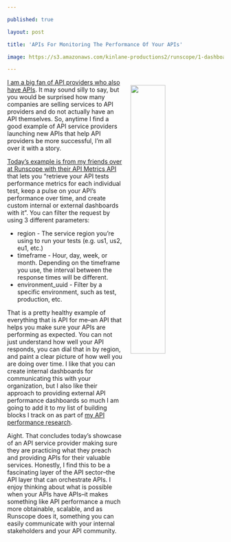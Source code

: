 ---
published: true
layout: post
title: 'APIs For Monitoring The Performance Of Your APIs'
image: https://s3.amazonaws.com/kinlane-productions2/runscope/1-dashboard-test-performance.png
---

<p><a href="https://blog.runscope.com/posts/monitoring-api-performance-new-api-metrics-endpoint"><img src="https://s3.amazonaws.com/kinlane-productions2/runscope/1-dashboard-test-performance.png" align="right" width="40%" style="padding: 15px;" /></a>
<p><a href="http://apievangelist.com/2015/12/15/easier-to-offer-ops-apis-to-your-devs-if-your-api-service-provider-has-apis/">I am a big fan of API providers who also have APIs</a>. It may sound silly to say, but you would be surprised how many companies are selling services to API providers and do not actually have an API themselves. So, anytime I find a good example of API service providers launching new APIs that help API providers be more successful, I’m all over it with a story.

<p><a href="https://www.runscope.com/docs/api/metrics">Today’s example is from my friends over at Runscope with their API Metrics API</a> that lets you “retrieve your API tests performance metrics for each individual test, keep a pulse on your API’s performance over time, and create custom internal or external dashboards with it”. You can filter the request by using 3 different parameters:

<ul>
  <li>region - The service region you’re using to run your tests (e.g. us1, us2, eu1, etc.)</li>
  <li>timeframe - Hour, day, week, or month. Depending on the timeframe you use, the interval between the response times will be different.</li>
  <li>environment_uuid - Filter by a specific environment, such as test, production, etc.</li>
</ul>

<p>That is a pretty healthy example of everything that is API for me–an API that helps you make sure your APIs are performing as expected. You can not just understand how well your API responds, you can dial that in by region, and paint a clear picture of how well you are doing over time. I like that you can create internal dashboards for communicating this with your organization, but I also like their approach to providing external API performance dashboards so much I am going to add it to my list of building blocks I track on as part of <a href="http://performance.apievangelist.com/#BuildingBlocks">my API performance research</a>.

<p>Aight. That concludes today’s showcase of an API service provider making sure they are practicing what they preach and providing APIs for their valuable services. Honestly, I find this to be a fascinating layer of the API sector–the API layer that can orchestrate APIs. I enjoy thinking about what is possible when your APIs have APIs–it makes something like API performance a much more obtainable, scalable, and as Runscope does it, something you can easily communicate with your internal stakeholders and your API community.


